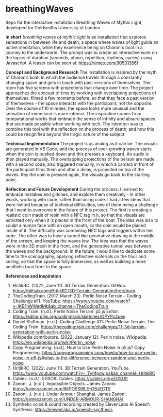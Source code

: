# breathingWaves
Repo for the interactive installation Breathing Waves of Mythic Light, developed for Goldsmiths University of London


**In short**
_breathing waves of mythic light_ is an installation that explores sensations in between life and death, a space where waves of light guide an active meditation, while they experience being on Charon's boat in a journey to the underworld. The prompt was to create an interactive work on the topics of duration (seconds, phase, repetition, rhythms, cycles) using Javascript. A teaser can be seen at: https://vimeo.com/905013561 
 
**Concept and Background Research**
The installation is inspired by the myth of Charon’s boat, in which the audience travels through a constantly changing space and gets in touch with past versions of themselves.
The room has five screens with projections that change over time. The project approaches the concept of time by working with overlapping projections of themselves, filmed a few moments before, so that they face a past version of themselves - the space interacts with the participant, not the opposite. Over the course of 10 minutes, the space looks more unusual and the sensation of immersion is more intense.
The inspiration comes from computational works that embrace the sense of infinity and absurd spaces that are made possible when working with tech. The intention was to combine this tool with the reflection on the process of death, and how this could be resignified beyond the tragic nature of the subject. 


**Technical Implementation**
The project is as analog as it can be. The visuals are generated in VS Code, and the process of ever-growing waves starts when the coin is pushed down and this presses a keyboard. An audio is then played manually. The overlapping projections of the person are made with a second code, also triggered manually, in which a camera in front of the participant films them and after a delay, is projected on top of the waves. Key the coin is pressed again, the visuals go back to the starting point.


**Reflection and Future Development**
During the process, I learned to embrace mistakes and glitches, and explore them creatively - in other words, working with code, rather than using code. I had a few ideas that were limited because of technical difficulties, two of them being a challenge that I want to overcome in the future of this project.
The first is creating a realistic coin made of resin with a NFC tag in it, so that the visuals are activated only when it is placed in the front of the boat. The idea was also to sculpt a human face with an open mouth, so the coin would be placed inside of it. The difficulty was combining NFC tags and triggers within the code.
The other was to have a tunnel like generative drawing in the middle of the screen, and keeping the waves low. The idea was that the waves were in the 3D mesh in the front, and the generative tunnel was between the waves and the background.
In the future, I would like to dedicate some time to the scenography, applying reflective materials on the floor and ceiling, so that the space is fully immersive, as well as building a more aesthetic boat front to the space.
 
**References and inspiration**
1. HritikRC. (2022, June 11). 3D Terrain Generation. GitHub. https://github.com/HritikRC/3D-Terrain-Generation/tree/main 
2. TheCodingTrain. (2017, March 20). Perlin Noise Terrain - Coding Challenge #11. YouTube. https://www.youtube.com/watch?v=IKB1hWWedMk&ab_channel=TheCodingTrain
3. Coding Train. (n.d.). Perlin Noise Terrain. p5.js Editor. https://editor.p5js.org/codingtrain/sketches/OPYPc4ueq 
4. Daniel Shiffman. (n.d.). Coding Challenge #11: Perlin Noise Terrain. The Coding Train. https://thecodingtrain.com/challenges/11-3d-terrain-generation-with-perlin-noise 
5. Wikipedia contributors. (2022, January 12). Perlin noise. Wikipedia. https://en.wikipedia.org/wiki/Perlin_noise 
6. Copy Programming. (n.d.). How to Use Perlin Noise in p5.js? Copy Programming. https://copyprogramming.com/howto/how-to-use-perlin-noise-in-p5-js#what-is-the-difference-between-random-and-perlin-noise 
7. HritikRC. (2022, June 11). 3D Terrain Generation. YouTube. https://www.youtube.com/watch?v=_Tyhfpxwips&ab_channel=HritikRC 
8. Cables. (n.d.). EGSOtt. Cables. https://cables.gl/p/EGSOtt 
9. Zanoni, J. (n.d.). Impossible Objects. James Zanoni. https://jameszanoni.com/IMPOSSIBLE-OBJECTS 
10. Zanoni, J. (n.d.). Under Armour Shanghai. James Zanoni. https://jameszanoni.com/UNDER-ARMOUR-SHANGHAI 
11. Synthetic voice & sound recording created by ElevenLabs AI Speech Synthesis.
https://elevenlabs.io/speech-synthesis 
